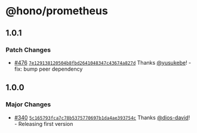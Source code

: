 # @hono/prometheus

## 1.0.1

### Patch Changes

- [#476](https://github.com/honojs/middleware/pull/476) [`7e129138120504b8fbd2641048347c43674a827d`](https://github.com/honojs/middleware/commit/7e129138120504b8fbd2641048347c43674a827d) Thanks [@yusukebe](https://github.com/yusukebe)! - fix: bump peer dependency

## 1.0.0

### Major Changes

- [#340](https://github.com/honojs/middleware/pull/340) [`5c165793fca7c78b5375770697b1da4ae393754c`](https://github.com/honojs/middleware/commit/5c165793fca7c78b5375770697b1da4ae393754c) Thanks [@dios-david](https://github.com/dios-david)! - Releasing first version
